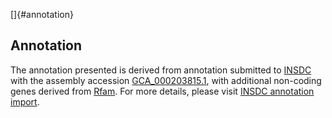 []{#annotation}

Annotation
----------

The annotation presented is derived from annotation submitted to
[INSDC](http://www.insdc.org) with the assembly accession
[GCA\_000203815.1](http://www.ebi.ac.uk/ena/data/view/GCA_000203815.1),
with additional non-coding genes derived from
[Rfam](http://rfam.xfam.org/). For more details, please visit [INSDC
annotation
import](http://ensemblgenomes.org/info/data/insdc_annotation).
